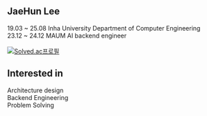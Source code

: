 ## JaeHun Lee 
19.03 ~ 25.08 Inha University Department of Computer Engineering<br>
23.12 ~ 24.12 MAUM AI backend engineer<br><br>
[![Solved.ac프로필](http://mazassumnida.wtf/api/mini/generate_badge?boj=qwww7778)](https://solved.ac/qwww7778)


## Interested in
Architecture design<br>
Backend Engineering<br>
Problem Solving 
